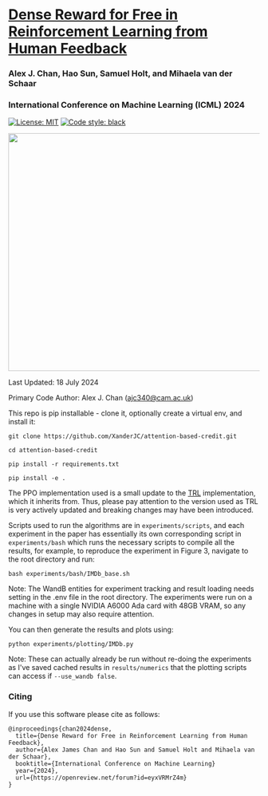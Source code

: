
# [Dense Reward for Free in Reinforcement Learning from Human Feedback](https://openreview.net/forum?id=eyxVRMrZ4m)

### Alex J. Chan, Hao Sun, Samuel Holt, and Mihaela van der Schaar

### International Conference on Machine Learning (ICML) 2024

 [![License: MIT](https://img.shields.io/badge/License-MIT-blue.svg)](https://opensource.org/licenses/MIT)
 <a href="https://github.com/psf/black"><img alt="Code style: black" src="https://img.shields.io/badge/code%20style-black-000000.svg"></a>

<div align="center">
    <img src="images/overview.gif" width="600" height="477" />
</div>

Last Updated: 18 July 2024

Primary Code Author: Alex J. Chan (ajc340@cam.ac.uk)

This repo is pip installable - clone it, optionally create a virtual env, and install it:

```shell
git clone https://github.com/XanderJC/attention-based-credit.git

cd attention-based-credit

pip install -r requirements.txt

pip install -e .
```

The PPO implementation used is a small update to the [TRL](https://github.com/huggingface/trl) implementation, which it inherits from. Thus, please pay attention to the version used as TRL is very actively updated and breaking changes may have been introduced.

Scripts used to run the algorithms are in `experiments/scripts`, and each experiment in the paper has essentially its own corresponding script in `experiments/bash` which runs the necessary scripts to compile all the results, for example, to reproduce the experiment in Figure 3, navigate to the root directory and run:

```shell
bash experiments/bash/IMDb_base.sh
```
Note: The WandB entities for experiment tracking and result loading needs setting in the .env file in the root directory. The experiments were run on a machine with a single NVIDIA A6000 Ada card with 48GB VRAM, so any changes in setup may also require attention.

You can then generate the results and plots using:
```shell
python experiments/plotting/IMDb.py
```
Note: These can actually already be run without re-doing the experiments as I've saved cached results in `results/numerics` that the plotting scripts can access if `--use_wandb false`.

### Citing

If you use this software please cite as follows:

```
@inproceedings{chan2024dense,
  title={Dense Reward for Free in Reinforcement Learning from Human Feedback},
  author={Alex James Chan and Hao Sun and Samuel Holt and Mihaela van der Schaar},
  booktitle={International Conference on Machine Learning}
  year={2024},
  url={https://openreview.net/forum?id=eyxVRMrZ4m}
}
```
